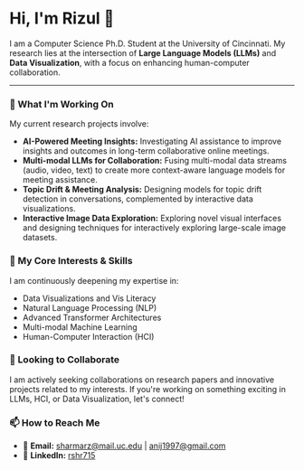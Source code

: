 # Hi, I'm Rizul 👋

I am a Computer Science Ph.D. Student at the University of Cincinnati. My research lies at the intersection of **Large Language Models (LLMs)** and **Data Visualization**, with a focus on enhancing human-computer collaboration.

---

### 🔭 What I'm Working On

My current research projects involve:
- **AI-Powered Meeting Insights:** Investigating AI assistance to improve insights and outcomes in long-term collaborative online meetings.
- **Multi-modal LLMs for Collaboration:** Fusing multi-modal data streams (audio, video, text) to create more context-aware language models for meeting assistance.
- **Topic Drift & Meeting Analysis:** Designing models for topic drift detection in conversations, complemented by interactive data visualizations.
- **Interactive Image Data Exploration:** Exploring novel visual interfaces and designing techniques for interactively exploring large-scale image datasets.

### 🌱 My Core Interests & Skills

I am continuously deepening my expertise in:
- Data Visualizations and Vis Literacy
- Natural Language Processing (NLP)
- Advanced Transformer Architectures
- Multi-modal Machine Learning
- Human-Computer Interaction (HCI)

### 🤝 Looking to Collaborate

I am actively seeking collaborations on research papers and innovative projects related to my interests. If you're working on something exciting in LLMs, HCI, or Data Visualization, let's connect!

### 📫 How to Reach Me

- 📧 **Email:** [sharmarz@mail.uc.edu](sharmarz@mail.uc.edu) | [anij1997@gmail.com](mailto:anij1997@gmail.com)
- 💼 **LinkedIn:** [rshr715](https://www.linkedin.com/in/rshr715/)
